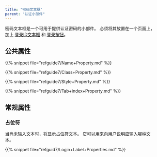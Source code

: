 ```yaml
---
title: "密码文本框"
parent: "认证小部件"
---
```


密码文本框是一个可用于提供认证密码的小部件。 必须将其放置在一个页面上，加上 [登录ID文本框](login-id-text-box) 和 [登录按钮](sign-in-button)。

## 公共属性

{{% snippet file="refguide7/Name+Property.md" %}}

{{% snippet file="refguide7/Class+Property.md" %}}

{{% snippet file="refguide7/Style+Property.md" %}}

{{% snippet file="refguide7/Tab+index+Property.md" %}}

## 常规属性

### 占位符

当尚未输入文本时，将显示占位符文本。 它可以用来向用户说明应输入哪种文本。

{{% snippet file="refguid7/Login+Label+Properties.md" %}}

